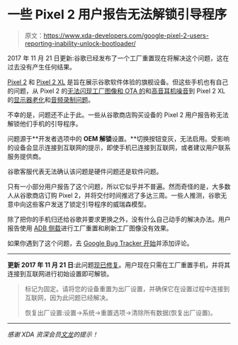 # 一些 Pixel 2 用户报告无法解锁引导程序

> 原文：<https://www.xda-developers.com/google-pixel-2-users-reporting-inability-unlock-bootloader/>

2017 年 11 月 21 日更新:谷歌已经发布了一个工厂重置现在将解决这个问题，这在过去没有产生任何结果。

[Pixel 2](https://forum.xda-developers.com/pixel-2) 和 [Pixel 2 XL](https://forum.xda-developers.com/pixel-2-xl) 是旨在展示谷歌软件体验的旗舰设备。但这些手机也有自己的问题，从 Pixel 2 的[无法闪现工厂图像和 OTA 的](https://www.xda-developers.com/pixel-2-failing-flash-factory-images/)和[高音耳机噪音](https://www.xda-developers.com/high-pitched-clicking-google-pixel-2/)到 Pixel 2 XL 的[显示器老化](https://www.xda-developers.com/google-pixel-2-xl-display-burn-issues/)和[音频录制问题](https://www.xda-developers.com/google-fix-audio-recording-pixel-2-xl/)。

不幸的是，问题还不止于此。一些从谷歌商店购买设备的 Pixel 2 用户报告称无法解锁他们手机的引导程序。

问题源于**开发者选项中的 **OEM 解锁**设置。**切换按钮变灰，无法启用。受影响的设备会显示连接到互联网的提示，即使手机已连接到互联网，或者建议用户联系服务提供商。

谷歌客服代表无法确认该问题是硬件问题还是软件问题。

只有一小部分用户报告了这个问题，所以它似乎并不普遍。然而奇怪的是，大多数人从谷歌商店订购 Pixel 2，并将交付时间推迟了多达三周。一些人推测，谷歌无意中向这些客户发送了锁定引导程序的威瑞森模型。

除了把你的手机归还给谷歌并要求更换之外，没有什么自己动手的解决办法。用户报告使用 [ADB 侧载](https://twrp.me/faq/ADBSideload.html)进行工厂重置和刷新工厂图像没有效果。

如果你遇到了这个问题，去 [Google Bug Tracker 开始](https://issuetracker.google.com/issues/68897739)并添加评论。

* * *

**更新 2017 年 11 月 21 日**:此问题[现已修复](https://issuetracker.google.com/issues/68897739#comment119)。用户现在只需在工厂重置手机，并将其连接到互联网进行初始设置即可解锁。

> 标记为固定。请将您的设备重置为出厂设置，并确保它在设置过程中连接到互联网，因为此问题已经解决。
> 
> 恢复出厂设置:设置->系统->重置选项->清除所有数据(恢复出厂设置)。

* * *

*感谢 XDA 资深会员[文龙](https://forum.xda-developers.com/member.php?u=3829405)的提示！*